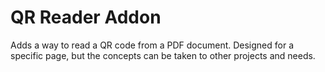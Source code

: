 # QR Reader Addon

Adds a way to read a QR code from a PDF document. Designed for a specific page, but the concepts can be taken to other projects and needs.

